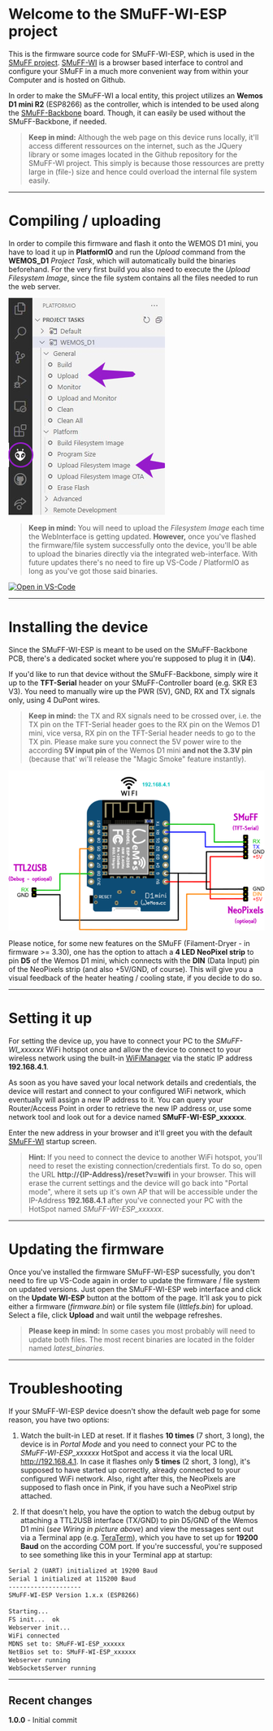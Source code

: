 
# Welcome to the SMuFF-WI-ESP project

This is the firmware source code for SMuFF-WI-ESP, which is used in the [SMuFF project](https://github.com/technik-gegg/SMuFF-1.1).
[SMuFF-WI](https://github.com/technik-gegg/SMuFF-WI) is a browser based interface to control and configure your SMuFF in a much more convenient way from within your Computer and is hosted on Github.

In order to make the SMuFF-WI a local entity, this project utilizes an **Wemos D1 mini R2** (ESP8266) as the controller, which is intended to be used along the [SMuFF-Backbone](https://sites.google.com/view/the-smuff/work-in-progress?authuser=0#h.lsp6q12gba4c) board. Though, it can easily be used without the SMuFF-Backbone, if needed.

>**Keep in mind:** Although the web page on this device runs locally, it'll access different ressources on the internet, such as the JQuery library or some images located in the Github repository for the SMuFF-WI project. This simply is because those ressources are pretty large in (file-) size and hence could overload the internal file system easily.

---

# Compiling / uploading

In order to compile this firmware and flash it onto the WEMOS D1 mini, you have to load it up in **PlatformIO** and run the *Upload* command from the **WEMOS_D1** *Project Task*, which will automatically build the binaries beforehand.
For the very first build you also need to execute the *Upload Filesystem Image*, since the file system contains all the files needed to run the web server.

![Upload](images/Upload.jpg)

>**Keep in mind:** You will need to upload the *Filesystem Image* each time the WebInterface is getting updated.
**However,** once you've flashed the firmware/file system successfully onto the device, you'll be able to upload the binaries directly via the integrated web-interface. With future updates there's no need to fire up VS-Code / PlatformIO as long as you've got those said binaries.

[![Open in VS-Code](https://open.vscode.dev/badges/open-in-vscode.svg)](https://open.vscode.dev/technik-gegg/SMuFF-WI-ESP/master)

---

# Installing the device

Since the SMuFF-WI-ESP is meant to be used on the SMuFF-Backbone PCB, there's a dedicated socket where you're supposed to plug it in (**U4**).

If you'd like to run that device without the SMuFF-Backbone, simply wire it up to the **TFT-Serial** header on your SMuFF-Controller board (e.g. SKR E3 V3). You need to manually wire up the PWR (5V), GND, RX and TX signals only, using 4 DuPont wires.

>**Keep in mind:** the TX and RX signals need to be crossed over, i.e. the TX pin on the TFT-Serial header goes to the RX pin on the Wemos D1 mini, vice versa, RX pin on the TFT-Serial header needs to go to the TX pin.
Please make sure you connect the 5V power wire to the according **5V input pin** of the Wemos D1 mini **and not the 3.3V pin** (because that' wi'll release the "Magic Smoke" feature instantly).

![Wiring](/images/Wiring.png)

Please notice, for some new features on the SMuFF (Filament-Dryer - in firmware >= 3.30), one has the option to attach a **4 LED NeoPixel strip** to pin **D5** of the Wemos D1 mini, which connects with the **DIN** (Data Input) pin of the NeoPixels strip (and also +5V/GND, of course).
This will give you a visual feedback of the heater heating / cooling state, if you decide to do so.

---

# Setting it up

For setting the device up, you have to connect your PC to the *SMuFF-WI_xxxxxx* WiFi hotspot once and allow the device to connect to your wireless network using the built-in [WiFiManager](https://github.com/tzapu/WiFiManager) via the static IP address **192.168.4.1**.

As soon as you have saved your local network details and credentials, the device will restart and connect to your configured WiFi network, which eventually will assign a new IP address to it. You can query your Router/Access Point in order to retrieve the new IP address or, use some network tool and look out for a device named **SMuFF-WI-ESP_xxxxxx**.

Enter the new address in your browser and it'll greet you with the default [SMuFF-WI](https://github.com/technik-gegg/SMuFF-WI) startup screen.

>**Hint:** If you need to connect the device to another WiFi hotspot, you'll need to reset the existing connection/credentials first.
To do so, open the URL **http://{IP-Address}/reset?v=wifi** in your browser. This will erase the current settings and the device will go back into "Portal mode", where it sets up it's own AP that will be accessible under the IP-Address **192.168.4.1** after you've connected your PC with the HotSpot named *SMuFF-WI-ESP_xxxxxx*.

---

# Updating the firmware

Once you've installed the firmware SMuFF-WI-ESP sucessfully, you don't need to fire up VS-Code again in order to update the firmware / file system on updated versions.
Just open the SMuFF-WI-ESP web interface and click on the **Update WI-ESP** button at the bottom of the page.
It'll ask you to pick either a firmware (*firmware.bin*) or file system file (*littlefs.bin*) for upload. Select a file, click **Upload** and wait until the webpage refreshes.

>**Please keep in mind:** In some cases you most probably will need to update both files.
The most recent binaries are located in the folder named *latest_binaries*.

---

# Troubleshooting

If your SMuFF-WI-ESP device doesn't show the default web page for some reason, you have two options:

1. Watch the built-in LED at reset. If it flashes **10 times** (7 short, 3 long), the device is in *Portal Mode* and you need to connect your PC to the *SMuFF-WI-ESP_xxxxxx* HotSpot and access it via the local URL http://192.168.4.1. In case it flashes only **5 times** (2 short, 3 long), it's supposed to have started up correctly, already connected to your configured WiFi network.
Also, right after this, the NeoPixels are supposed to flash once in Pink, if you have such a NeoPixel strip attached.

2. If that doesn't help, you have the option to watch the debug output by attaching a TTL2USB interface (TX/GND) to pin D5/GND of the Wemos D1 mini (*see Wiring in picture above*) and view the messages sent out via a Terminal app (e.g. [TeraTerm](https://teratermproject.github.io/index-en.html)), which you have to set up for **19200 Baud** on the according COM port.
If you're successful, you're supposed to see something like this in your Terminal app at startup:

```text
Serial 2 (UART) initialized at 19200 Baud
Serial 1 initialized at 115200 Baud
--------------------
SMuFF-WI-ESP Version 1.x.x (ESP8266)

Starting...
FS init...  ok
Webserver init...
WiFi connected
MDNS set to: SMuFF-WI-ESP_xxxxxx
NetBios set to: SMuFF-WI-ESP_xxxxxx
Webserver running
WebSocketsServer running
```

---

## Recent changes

**1.0.0** - Initial commit
